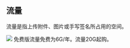 ## 流量
流量是指上传附件、图片或手写签名所占用的空间。

![](http://docfiles.baibaoyun.com/FvlzGVJDINfmxCnks0y-u4tEOQ6C)
免费版流量免费为6G/年。流量20G起购。